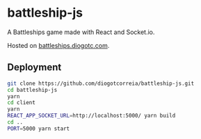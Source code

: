 # battleship-js

A Battleships game made with React and Socket.io.

Hosted on [battleships.diogotc.com](https://battleships.diogotc.com/).

## Deployment

```bash
git clone https://github.com/diogotcorreia/battleship-js.git
cd battleship-js
yarn
cd client
yarn
REACT_APP_SOCKET_URL=http://localhost:5000/ yarn build
cd ..
PORT=5000 yarn start
```
